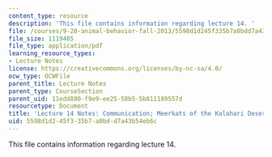 ```yaml
---
content_type: resource
description: 'This file contains information regarding lecture 14. '
file: /courses/9-20-animal-behavior-fall-2013/5598d1d245f335b7a0bdd7a43b54eb6c_MIT9_20F13_Lec14.pdf
file_size: 1119485
file_type: application/pdf
learning_resource_types:
- Lecture Notes
license: https://creativecommons.org/licenses/by-nc-sa/4.0/
ocw_type: OCWFile
parent_title: Lecture Notes
parent_type: CourseSection
parent_uid: 11edd880-f9e9-ee25-58b5-5b811189557d
resourcetype: Document
title: 'Lecture 14 Notes: Communication; Meerkats of the Kalahari Desert'
uid: 5598d1d2-45f3-35b7-a0bd-d7a43b54eb6c
---
```

This file contains information regarding lecture 14. 